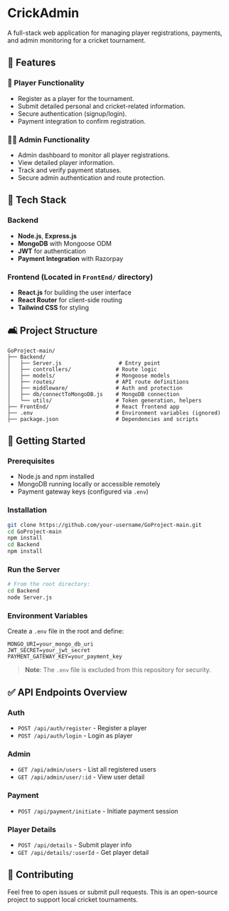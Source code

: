 # CrickAdmin

A full-stack web application for managing player registrations, payments, and admin monitoring for a cricket tournament.

## 🌟 Features

### 🏀 Player Functionality

* Register as a player for the tournament.
* Submit detailed personal and cricket-related information.
* Secure authentication (signup/login).
* Payment integration to confirm registration.

### 👨‍💻 Admin Functionality

* Admin dashboard to monitor all player registrations.
* View detailed player information.
* Track and verify payment statuses.
* Secure admin authentication and route protection.

## 📁 Tech Stack

### Backend

* **Node.js**, **Express.js**
* **MongoDB** with Mongoose ODM
* **JWT** for authentication
* **Payment Integration** with Razorpay

### Frontend (Located in `FrontEnd/` directory)

* **React.js** for building the user interface
* **React Router** for client-side routing
* **Tailwind CSS** for styling


## 🛋️ Project Structure

```
GoProject-main/
├── Backend/
│   ├── Server.js                  # Entry point
│   ├── controllers/              # Route logic
│   ├── models/                   # Mongoose models
│   ├── routes/                   # API route definitions
│   ├── middleware/               # Auth and protection
│   ├── db/connectToMongoDB.js    # MongoDB connection
│   └── utils/                    # Token generation, helpers
├── FrontEnd/                     # React frontend app
├── .env                          # Environment variables (ignored)
├── package.json                  # Dependencies and scripts
```

## 🚀 Getting Started

### Prerequisites

* Node.js and npm installed
* MongoDB running locally or accessible remotely
* Payment gateway keys (configured via `.env`)

### Installation

```bash
git clone https://github.com/your-username/GoProject-main.git
cd GoProject-main
npm install
cd Backend
npm install
```

### Run the Server

```bash
# From the root directory:
cd Backend
node Server.js
```

### Environment Variables

Create a `.env` file in the root and define:

```
MONGO_URI=your_mongo_db_uri
JWT_SECRET=your_jwt_secret
PAYMENT_GATEWAY_KEY=your_payment_key
```

> **Note**: The `.env` file is excluded from this repository for security.

## ✅ API Endpoints Overview

### Auth

* `POST /api/auth/register` - Register a player
* `POST /api/auth/login` - Login as player

### Admin

* `GET /api/admin/users` - List all registered users
* `GET /api/admin/user/:id` - View user detail

### Payment

* `POST /api/payment/initiate` - Initiate payment session

### Player Details

* `POST /api/details` - Submit player info
* `GET /api/details/:userId` - Get player detail

## 🙌 Contributing

Feel free to open issues or submit pull requests. This is an open-source project to support local cricket tournaments.